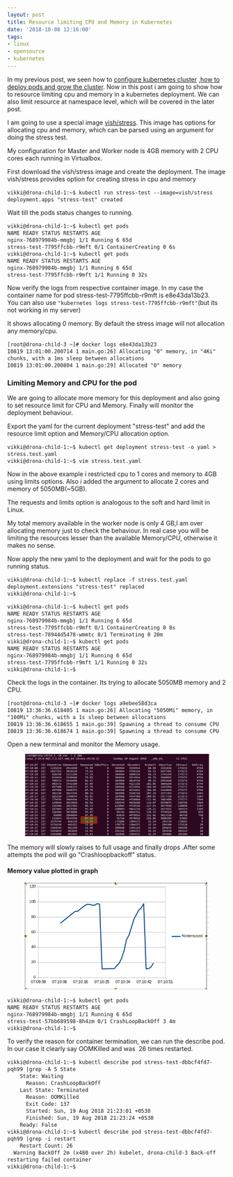 ```yaml
---
layout: post
title: Resource limiting CPU and Memory in Kubernetes
date: '2018-10-08 12:16:00'
tags:
- linux
- opensource
- kubernetes
---
```


In my previous post, we seen how to [configure kubernetes cluster](/kubernetes-on-ubuntu-18-04-with-dashbaoard) ,[how to deploy pods and grow the cluster](/kubernetes-growing-the-cluster-with-centos-7-node/). Now in this post i am going to show how to resource limiting cpu and memory in a kubernetes deployment. We can also limit resource at namespace level, which will be covered in the later post.

I am going to use a special image [vish/stress](https://hub.docker.com/r/vish/stress/). This image has options for allocating cpu and memory, which can be parsed using an argument for doing the stress test.

My configuration for Master and Worker node is 4GB memory with 2 CPU cores each running in Virtualbox.

First download the vish/stress image and create the deployment. The image vish/stress provides option for creating stress in cpu and memory

<!--kg-card-begin: code-->

    vikki@drona-child-1:~$ kubectl run stress-test --image=vish/stress
    deployment.apps "stress-test" created

<!--kg-card-end: code-->

Wait till the pods status changes to running.

<!--kg-card-begin: code-->

    vikki@drona-child-1:~$ kubectl get pods
    NAME READY STATUS RESTARTS AGE
    nginx-768979984b-mmgbj 1/1 Running 6 65d
    stress-test-7795ffcbb-r9mft 0/1 ContainerCreating 0 6s
    vikki@drona-child-1:~$ kubectl get pods
    NAME READY STATUS RESTARTS AGE
    nginx-768979984b-mmgbj 1/1 Running 6 65d
    stress-test-7795ffcbb-r9mft 1/1 Running 0 32s

<!--kg-card-end: code-->

Now verify the logs from respective container image. In my case the container name for pod stress-test-7795ffcbb-r9mft is e8e43da13b23.  
You can also use `"kubernetes logs stress-test-7795ffcbb-r9mft"`(but its not working in my server)

It shows allocating 0 memory. By default the stress image will not allocation any memory/cpu.

<!--kg-card-begin: code-->

    [root@drona-child-3 ~]# docker logs e8e43da13b23
    I0819 13:01:00.200714 1 main.go:26] Allocating "0" memory, in "4Ki" chunks, with a 1ms sleep between allocations
    I0819 13:01:00.200804 1 main.go:29] Allocated "0" memory

<!--kg-card-end: code-->
### Limiting Memory and CPU for the pod

We are going to allocate more memory for this deployment and also going to set resource limit for CPU and Memory. Finally will monitor the deployment behaviour.

Export the yaml for the current deployment "stress-test" and add the resource limit option and Memory/CPU allocation option.

<!--kg-card-begin: code-->

    vikki@drona-child-1:~$ kubectl get deployment stress-test -o yaml > stress.test.yaml
    vikki@drona-child-1:~$ vim stress.test.yaml

<!--kg-card-end: code-->

Now in the above example i restricted cpu to 1 cores and memory to 4GB using limits options. Also i added the argument to allocate 2 cores and memory of 5050MB(~5GB).

The requests and limits option is analogous to the soft and hard limit in Linux.

My total memory available in the worker node is only 4 GB,I am over allocating memory just to check the behaviour. In real case you will be limiting the resources lesser than the available Memory/CPU, otherwise it makes no sense.

Now apply the new yaml to the deployment and wait for the pods to go running status.

<!--kg-card-begin: code-->

    vikki@drona-child-1:~$ kubectl replace -f stress.test.yaml 
    deployment.extensions "stress-test" replaced
    vikki@drona-child-1:~$ 

<!--kg-card-end: code--><!--kg-card-begin: code-->

    vikki@drona-child-1:~$ kubectl get pods
    NAME READY STATUS RESTARTS AGE
    nginx-768979984b-mmgbj 1/1 Running 6 65d
    stress-test-7795ffcbb-r9mft 0/1 ContainerCreating 0 8s
    stress-test-78944d5478-wmmtc 0/1 Terminating 0 20m
    vikki@drona-child-1:~$ kubectl get pods
    NAME READY STATUS RESTARTS AGE
    nginx-768979984b-mmgbj 1/1 Running 6 65d
    stress-test-7795ffcbb-r9mft 1/1 Running 0 32s
    vikki@drona-child-1:~$ 

<!--kg-card-end: code-->

Check the logs in the container. Its trying to allocate 5050MB memory and 2 CPU.

<!--kg-card-begin: code-->

    [root@drona-child-3 ~]# docker logs a9ebee58d3ca
    I0819 13:36:36.618405 1 main.go:26] Allocating "5050Mi" memory, in "100Mi" chunks, with a 1s sleep between allocations
    I0819 13:36:36.618655 1 main.go:39] Spawning a thread to consume CPU
    I0819 13:36:36.618674 1 main.go:39] Spawning a thread to consume CPU

<!--kg-card-end: code-->

Open a new terminal and monitor the Memory usage.

<!--kg-card-begin: image--><figure class="kg-card kg-image-card"><img src="/content/images/2018/08/Screenshot-from-2018-08-19-19-12-37.png" class="kg-image" alt="Screenshot-from-2018-08-19-19-12-37"></figure><!--kg-card-end: image-->

The memory will slowly raises to full usage and finally drops .After some attempts the pod will go "Crashloopbackoff" status.

#### Memory value plotted in graph
<!--kg-card-begin: image--><figure class="kg-card kg-image-card"><img src="/content/images/2018/08/Screenshot-from-2018-08-19-20-40-03.png" class="kg-image" alt="Screenshot-from-2018-08-19-20-40-03"></figure><!--kg-card-end: image--><!--kg-card-begin: code-->

    vikki@drona-child-1:~$ kubectl get pods
    NAME READY STATUS RESTARTS AGE
    nginx-768979984b-mmgbj 1/1 Running 6 65d
    stress-test-57bb689598-8h4zm 0/1 CrashLoopBackOff 3 4m
    vikki@drona-child-1:~$ 

<!--kg-card-end: code-->

To verify the reason for container termination, we can run the describe pod. In our case it clearly say OOMKilled and was &nbsp;26 times restarted.

<!--kg-card-begin: code-->

    vikki@drona-child-1:~$ kubectl describe pod stress-test-dbbcf4fd7-pqh99 |grep -A 5 State
        State: Waiting
          Reason: CrashLoopBackOff
        Last State: Terminated
          Reason: OOMKilled
          Exit Code: 137
          Started: Sun, 19 Aug 2018 21:23:01 +0530
          Finished: Sun, 19 Aug 2018 21:23:24 +0530
        Ready: False
    vikki@drona-child-1:~$ kubectl describe pod stress-test-dbbcf4fd7-pqh99 |grep -i restart
        Restart Count: 26
      Warning BackOff 2m (x480 over 2h) kubelet, drona-child-3 Back-off restarting failed container
    vikki@drona-child-1:~$ 

<!--kg-card-end: code-->